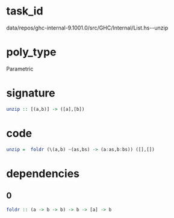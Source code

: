 
# task_id
data/repos/ghc-internal-9.1001.0/src/GHC/Internal/List.hs--unzip

# poly_type
Parametric

# signature
```haskell
unzip :: [(a,b)] -> ([a],[b])
```   

# code
```haskell
unzip =  foldr (\(a,b) ~(as,bs) -> (a:as,b:bs)) ([],[])
```

# dependencies
## 0
```haskell
foldr :: (a -> b -> b) -> b -> [a] -> b
```


